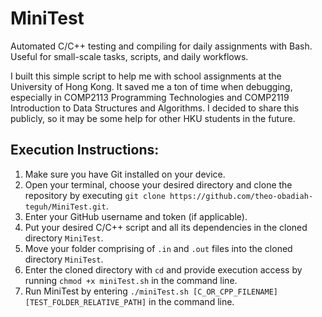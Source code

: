 # MiniTest
Automated C/C++ testing and compiling for daily assignments with Bash. Useful for small-scale tasks, scripts, and daily workflows. 

I built this simple script to help me with school assignments at the University of Hong Kong. It saved me a ton of time when debugging, especially in COMP2113 Programming Technologies and COMP2119 Introduction to Data Structures and Algorithms. I decided to share this publicly, so it may be some help for other HKU students in the future.

## Execution Instructions:
1. Make sure you have Git installed on your device.
1. Open your terminal, choose your desired directory and clone the repository by executing `git clone https://github.com/theo-obadiah-teguh/MiniTest.git`.
1. Enter your GitHub username and token (if applicable).
1. Put your desired C/C++ script and all its dependencies in the cloned directory `MiniTest`.
1. Move your folder comprising of `.in` and `.out` files into the cloned directory `MiniTest`.
1. Enter the cloned directory with `cd` and provide execution access by running `chmod +x miniTest.sh` in the command line.
1. Run MiniTest by entering `./miniTest.sh [C_OR_CPP_FILENAME] [TEST_FOLDER_RELATIVE_PATH]` in the command line.
